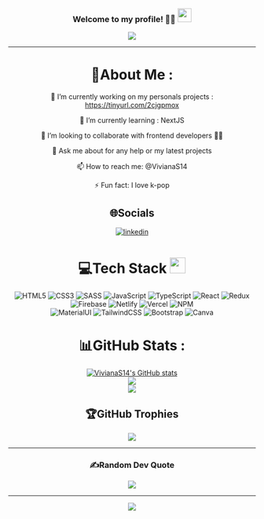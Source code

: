 <h3 align="center">
  Welcome to my profile! 👧🏻
  <img src="https://media.giphy.com/media/hvRJCLFzcasrR4ia7z/giphy.gif" width="28">
</h3>
<p align="center">
  <a href="https://github.com/VivianaS14/VivianaS14"><img src="https://readme-typing-svg.herokuapp.com?color=%2336BCF7&center=true&vCenter=true&lines=Hi+%2C+welcome+to+my+Github+page;I+am+Viviana;I+am+a+Front+End+Developer;Web+Dev;React+Dev;Cat+Lover"></a>
</p>

---
<div align="center">
  
# 💫About Me :
  🔭 I’m currently working on my personals projects : https://tinyurl.com/2cjgpmox
  
  🌱 I’m currently learning : NextJS

  👯 I’m looking to collaborate with frontend developers ✌🏻

  💬 Ask me about for any help or my latest projects

  📫 How to reach me:  @VivianaS14

  ⚡ Fun fact: I love k-pop


## 🌐Socials

<a href="https://www.linkedin.com/in/viviana-soriano/" target="_blank">
<img src=https://img.shields.io/badge/linkedin-%2300acee.svg?color=405DE6&style=for-the-badge&logo=linkedin&logoColor=white alt=linkedin style="margin-bottom: 5px;" />
</a>



# 💻Tech Stack <img src = "https://media2.giphy.com/media/QssGEmpkyEOhBCb7e1/giphy.gif?cid=ecf05e47a0n3gi1bfqntqmob8g9aid1oyj2wr3ds3mg700bl&rid=giphy.gif" width = 32px> 
![HTML5](https://img.shields.io/badge/html5-%23E34F26.svg?style=for-the-badge&logo=html5&logoColor=white) 
![CSS3](https://img.shields.io/badge/css3-%231572B6.svg?style=for-the-badge&logo=css3&logoColor=white) 
![SASS](https://img.shields.io/badge/SASS-ff69b4.svg?style=for-the-badge&logo=SASS&logoColor=white) 
![JavaScript](https://img.shields.io/badge/javascript-%23323330.svg?style=for-the-badge&logo=javascript&logoColor=%23F7DF1E) 
![TypeScript](https://img.shields.io/badge/typescript-%23323330.svg?style=for-the-badge&logo=typescript&logoColor=%23F7DF1E) 
![React](https://img.shields.io/badge/React-61DAFB.svg?style=for-the-badge&logo=React&logoColor=white) 
![Redux](https://img.shields.io/badge/Redux-593D88.svg?style=for-the-badge&logo=Redux&logoColor=white) 
![Firebase](https://img.shields.io/badge/firebase-F4810A.svg?style=for-the-badge&logo=firebase&logoColor=white) 
![Netlify](https://img.shields.io/badge/netlify-%23000000.svg?style=for-the-badge&logo=netlify&logoColor=#00C7B7) 
![Vercel](https://img.shields.io/badge/vercel-%23000000.svg?style=for-the-badge&logo=vercel&logoColor=white) 
![NPM](https://img.shields.io/badge/NPM-C8372A.svg?style=for-the-badge&logo=npm&logoColor=white)  
![MaterialUI](https://img.shields.io/badge/MaterialUI-007FFF?style=for-the-badge&logo=mui&logoColor=A86454) 
![TailwindCSS](https://img.shields.io/badge/tailwindcss-%2338B2AC.svg?style=for-the-badge&logo=tailwind-css&logoColor=white)
![Bootstrap](https://img.shields.io/badge/Bootstrap-7431F8.svg?style=for-the-badge&logo=Bootstrap&logoColor=white)
![Canva](https://img.shields.io/badge/Canva-158EB8.svg?style=for-the-badge&logo=Canva&logoColor=white) 



# 📊GitHub Stats :
[![VivianaS14's GitHub stats](https://github-readme-stats.vercel.app/api?username=VivianaS14&show_icons=true&theme=tokyonight&count_private=false)](https://github.com/anuraghazra/github-readme-stats)
<br/>
![](https://github-readme-streak-stats.herokuapp.com/?user=VivianaS14&theme=tokyonight&hide_border=false)<br/>
![](https://github-readme-stats.vercel.app/api/top-langs/?username=VivianaS14&theme=tokyonight&hide_border=false&include_all_commits=false&count_private=false&layout=compact)

## 🏆GitHub Trophies
![](https://github-profile-trophy.vercel.app/?username=VivianaS14&theme=tokyonight&no-frame=false&no-bg=false&margin-w=4)

---

### ✍️Random Dev Quote
![](https://quotes-github-readme.vercel.app/api?type=horizontal&theme=tokyonight)

---
![](https://komarev.com/ghpvc/?username=VivianaS14&label=Visitors+Count&color=brightgreen)
</div>
